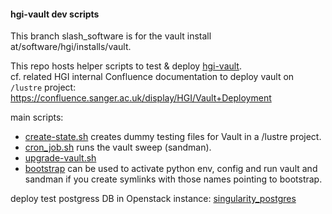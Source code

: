 #### hgi-vault dev scripts

This branch slash_software is for the vault install at/software/hgi/installs/vault.

This repo hosts helper scripts to test & deploy [hgi-vault](https://github.com/wtsi-hgi/hgi-vault).  
cf. related HGI internal Confluence documentation to deploy vault on `/lustre` project:
https://confluence.sanger.ac.uk/display/HGI/Vault+Deployment
  
main scripts:
- [create-state.sh](create-state.sh) creates dummy testing files for Vault in a /lustre project.
- [cron_job.sh](cron_job.sh) runs the vault sweep (sandman).
- [upgrade-vault.sh](upgrade-vault.sh)
- [bootstrap](bootstrap) can be used to activate python env, config and run vault and sandman if you create symlinks with those names pointing to bootstrap. 

deploy test postgress DB in Openstack instance:
[singularity_postgres](singularity_postgres/README.md)
